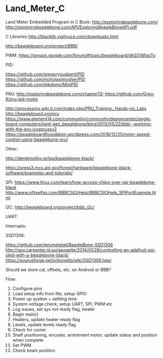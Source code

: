 # Land_Meter_C
Land Meter Embedded Program in C
Book:
http://exploringbeaglebone.com/
http://exploringbeaglebone.com/API/ExploringBeagleBoneAPI.pdf



C Libraries
http://blacklib.yigityuce.com/downloads.html


http://beagleboard.org/project/BBB/


PWM:
https://groups.google.com/forum/#!topic/beagleboard/dkS51WbicTo


PID:

https://github.com/gregorygusberti/PID
https://github.com/nicholastmosher/PID
https://github.com/tekdemo/MiniPID


PRU:
http://exploringbeaglebone.com/chapter13/
https://github.com/Greg-R/pru-pid-motor

http://processors.wiki.ti.com/index.php/PRU_Training:_Hands-on_Labs
http://beagleboard.org/pru
https://www.element14.com/community/community/designcenter/single-board-computers/next-gen_beaglebone/blog/2013/05/22/bbb--working-with-the-pru-icssprussv2
https://beagleboardfoundation.wordpress.com/2016/12/31/motor-speed-control-using-beaglebone-pru/

Other:

http://derekmolloy.ie/tag/beaglebone-black/

https://press3.mcs.anl.gov/forest/hardware/beaglebone-black-software/examples-and-tutorials/


SPI:
https://www.linux.com/learn/how-access-chips-over-spi-beaglebone-black
http://www.ofitselfso.com/BBBCSIO/Help/BBBCSIOHelp_SPIPortExample.html


I2C:
http://beagleboard.org/project/bbb_i2c/


UART:


Interrupts:


SSD1306:

https://github.com/jeromelebel/BeagleBone-SSD1306
http://guy.carpenter.id.au/gaugette/2014/01/28/controlling-an-adafruit-spi-oled-with-a-beaglebone-black/
https://sourceforge.net/p/bonelib/wiki/SSD1306.hpp/



Should we store cal, offsets, etc. on Android or BBB?

Flow:
1)  Configure pins
2)  Load setup info from file, setup GPIO
3)  Power up system + settling time
4)  System voltage check, setup UART, SPI, PWM etc
5)  Log issues, set sys not ready flag, heater
6)  Begin main{}
7)  Heaters, update heater ready flag
8)  Levels, update levels ready flag
9)  Check for comm
10) Shaft positioning, encoder, arrestment motor, update status and position when complete
11) Set PWM
12) Check beam position









